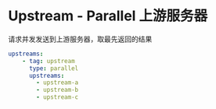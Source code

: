 # Upstream - Parallel 上游服务器

请求并发发送到上游服务器，取最先返回的结果

```yaml
upstreams:
    - tag: upstream
      type: parallel
      upstreams:
        - upstream-a
        - upstream-b
        - upstream-c
```
